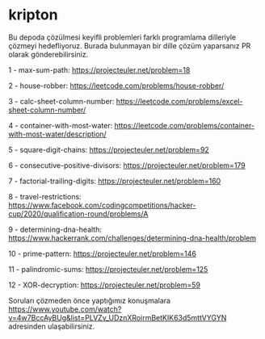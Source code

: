 # kripton

Bu depoda çözülmesi keyifli problemleri farklı programlama dilleriyle çözmeyi hedefliyoruz. Burada bulunmayan bir dille çözüm yaparsanız PR olarak gönderebilirsiniz.

1 - max-sum-path: https://projecteuler.net/problem=18

2 - house-robber: https://leetcode.com/problems/house-robber/

3 - calc-sheet-column-number: https://leetcode.com/problems/excel-sheet-column-number/

4 - container-with-most-water: https://leetcode.com/problems/container-with-most-water/description/

5 - square-digit-chains: https://projecteuler.net/problem=92

6 - consecutive-positive-divisors: https://projecteuler.net/problem=179

7 - factorial-trailing-digits: https://projecteuler.net/problem=160

8 - travel-restrictions: https://www.facebook.com/codingcompetitions/hacker-cup/2020/qualification-round/problems/A

9 - determining-dna-health: https://www.hackerrank.com/challenges/determining-dna-health/problem

10 - prime-pattern: https://projecteuler.net/problem=146

11 - palindromic-sums: https://projecteuler.net/problem=125

12 - XOR-decryption: https://projecteuler.net/problem=59

Soruları çözmeden önce yaptığımız konuşmalara https://www.youtube.com/watch?v=4w7BccAyBUg&list=PLVZv_UDznXRoirmBetKIK63d5mttVYGYN adresinden ulaşabilirsiniz.
